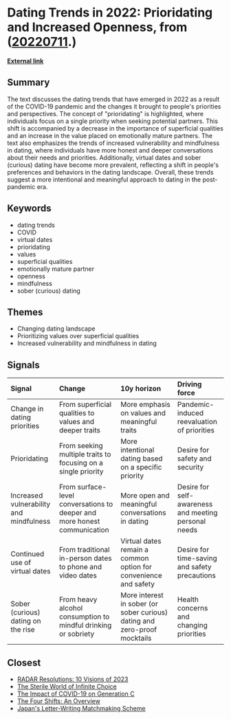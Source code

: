 # __Dating Trends in 2022: Prioridating and Increased Openness__, from ([20220711](https://kghosh.substack.com/p/20220711).)

__[External link](https://mashable.com/article/best-of-dating-top-trends-2022)__



## Summary

The text discusses the dating trends that have emerged in 2022 as a result of the COVID-19 pandemic and the changes it brought to people's priorities and perspectives. The concept of "prioridating" is highlighted, where individuals focus on a single priority when seeking potential partners. This shift is accompanied by a decrease in the importance of superficial qualities and an increase in the value placed on emotionally mature partners. The text also emphasizes the trends of increased vulnerability and mindfulness in dating, where individuals have more honest and deeper conversations about their needs and priorities. Additionally, virtual dates and sober (curious) dating have become more prevalent, reflecting a shift in people's preferences and behaviors in the dating landscape. Overall, these trends suggest a more intentional and meaningful approach to dating in the post-pandemic era.

## Keywords

* dating trends
* COVID
* virtual dates
* prioridating
* values
* superficial qualities
* emotionally mature partner
* openness
* mindfulness
* sober (curious) dating

## Themes

* Changing dating landscape
* Prioritizing values over superficial qualities
* Increased vulnerability and mindfulness in dating

## Signals

| Signal                                  | Change                                                                   | 10y horizon                                                               | Driving force                                        |
|:----------------------------------------|:-------------------------------------------------------------------------|:--------------------------------------------------------------------------|:-----------------------------------------------------|
| Change in dating priorities             | From superficial qualities to values and deeper traits                   | More emphasis on values and meaningful traits                             | Pandemic-induced reevaluation of priorities          |
| Prioridating                            | From seeking multiple traits to focusing on a single priority            | More intentional dating based on a specific priority                      | Desire for safety and security                       |
| Increased vulnerability and mindfulness | From surface-level conversations to deeper and more honest communication | More open and meaningful conversations in dating                          | Desire for self-awareness and meeting personal needs |
| Continued use of virtual dates          | From traditional in-person dates to phone and video dates                | Virtual dates remain a common option for convenience and safety           | Desire for time-saving and safety precautions        |
| Sober (curious) dating on the rise      | From heavy alcohol consumption to mindful drinking or sobriety           | More interest in sober (or sober curious) dating and zero-proof mocktails | Health concerns and changing priorities              |

## Closest

* [RADAR Resolutions: 10 Visions of 2023](0159774192872e1fdb6ebd7c80dbb9de)
* [The Sterile World of Infinite Choice](7b316ebe449187b79e519a8c6d12a2cd)
* [The Impact of COVID-19 on Generation C](a8f4138fbd48b06cdfde0106b7fed6c0)
* [The Four Shifts: An Overview](0506cba04945d4f8cf25bf2399d36a46)
* [Japan's Letter-Writing Matchmaking Scheme](ec9cf2ccb630113e57cfdd18230f129a)